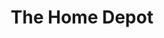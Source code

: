 ---
title: "The Home Depot"
url: /aurora/the-home-depot-east-mississippi-avenue/
shop: doityourself
---
